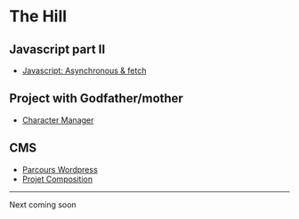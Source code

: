 # The Hill

## Javascript part II

* [Javascript: Asynchronous & fetch](01-javascript)

## Project with Godfather/mother

* [Character Manager](02-character-manager)

## CMS

* [Parcours Wordpress](03-wordpress/parcours)
* [Projet Composition](03-wordpress/projet)
___

Next coming soon


